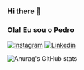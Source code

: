 ### Hi there 👋

### Ola! Eu sou o Pedro 

[![Instagram](https://img.shields.io/badge/Instagram-E4405F?style=for-the-badge&logo=instagram&logoColor=white)](https://www.instagram.com/ph_pedroo_/)
[![Linkedin](https://img.shields.io/badge/LinkedIn-0077B5?style=for-the-badge&logo=linkedin&logoColor=white)](https://www.linkedin.com/in/pedro-heitor-rutzen-formento-529266259/)

![Anurag's GitHub stats](https://github-readme-stats.vercel.app/api?username=PedroH040906&show_icons=true&theme=radical)

